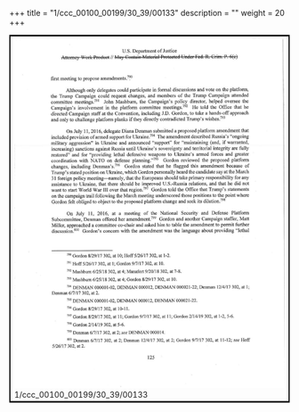 +++
title = "1/ccc_00100_00199/30_39/00133"
description = ""
weight = 20
+++

<table style="border:2px solid black;max-width:800px;max-height:800px;" 
><tr><td>
<img class="center-fit-jpg"
src="/jpg_/jpg_mueller_report_searchable_133.jpg">
1/ccc_00100_00199/30_39/00133
</img></td></tr></table>
